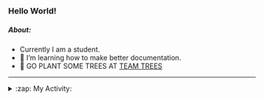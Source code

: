 ### Hello World!

##### About:
- Currently I am a student.
- 🌱 I’m learning how to make better documentation.
- 🌱 GO PLANT SOME TREES AT [TEAM TREES](https://teamtrees.org/)

---
<details>
  <summary>:zap: My Activity:</summary>
  
<!--START_SECTION:waka-->
![Code Time](http://img.shields.io/badge/Code%20Time-1%2C243%20hrs%2016%20mins-blue)

**I'm a Night 🦉** 

```text
🌞 Morning                2012 commits        ███░░░░░░░░░░░░░░░░░░░░░░   10.25 % 
🌆 Daytime                6615 commits        ████████░░░░░░░░░░░░░░░░░   33.70 % 
🌃 Evening                5653 commits        ███████░░░░░░░░░░░░░░░░░░   28.80 % 
🌙 Night                  5348 commits        ███████░░░░░░░░░░░░░░░░░░   27.25 % 
```
📅 **I'm Most Productive on Wednesday** 

```text
Monday                   2710 commits        ███░░░░░░░░░░░░░░░░░░░░░░   13.81 % 
Tuesday                  2691 commits        ███░░░░░░░░░░░░░░░░░░░░░░   13.71 % 
Wednesday                4649 commits        ██████░░░░░░░░░░░░░░░░░░░   23.69 % 
Thursday                 2589 commits        ███░░░░░░░░░░░░░░░░░░░░░░   13.19 % 
Friday                   2095 commits        ███░░░░░░░░░░░░░░░░░░░░░░   10.67 % 
Saturday                 1677 commits        ██░░░░░░░░░░░░░░░░░░░░░░░   08.54 % 
Sunday                   3217 commits        ████░░░░░░░░░░░░░░░░░░░░░   16.39 % 
```


📊 **This Week I Spent My Time On** 

```text
🔥 Editors: 
Android Studio           4 hrs 27 mins       █████████████░░░░░░░░░░░░   52.28 % 
VS Code                  2 hrs 4 mins        ██████░░░░░░░░░░░░░░░░░░░   24.36 % 
IntelliJ                 1 hr 59 mins        ██████░░░░░░░░░░░░░░░░░░░   23.37 % 

🐱‍💻 Projects: 
java-springboot-projects 1 hr 59 mins        ██████░░░░░░░░░░░░░░░░░░░   23.37 % 
swag-store               1 hr 43 mins        █████░░░░░░░░░░░░░░░░░░░░   20.29 % 
github-readme-youtube-car1 hr 27 mins        ████░░░░░░░░░░░░░░░░░░░░░   17.18 % 
CSE224-Fundamentals-of-An1 hr 4 mins         ███░░░░░░░░░░░░░░░░░░░░░░   12.70 % 
test                     49 mins             ██░░░░░░░░░░░░░░░░░░░░░░░   09.74 % 
```


 Last Updated on 23/10/2023 00:18:04 UTC
<!--END_SECTION:waka-->
</details>
